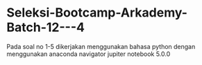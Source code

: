 # Seleksi-Bootcamp-Arkademy-Batch-12---4
Pada soal no 1-5 dikerjakan menggunakan bahasa python dengan menggunakan anaconda navigator jupiter notebook 5.0.0
